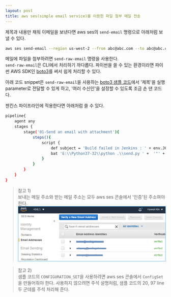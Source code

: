 ```yaml
---
layout: post
title: aws ses(simple email service)를 이용한 파일 첨부 메일 전송
---
```


제목과 내용만 채워 이메일을 보낸다면 aws ses의 `send-email` 명령으로 아래처럼 보낼 수 있다.  
```bash
aws ses send-email --region us-west-2 --from abc@abc.com --to abc@abc.com --subject "Hello" --html "Hello, there"
```

메일에 파일을 첨부하려면 `send-raw-email` 명령을 사용한다.  
`send-raw-email`은 CLI에서 처리하기 까다롭다. 파이썬을 쓸 수 있는 환경이라면 파이썬 AWS SDK인 [boto3](https://aws.amazon.com/ko/sdk-for-python/)를 써서 쉽게 처리할 수 있다.  

아래 코드 snippet은 `send-raw-email`을 사용하는 [boto3 샘플 코드](https://docs.aws.amazon.com/ko_kr/ses/latest/DeveloperGuide/send-using-sdk-python.html)에서 '제목'을 실행 parameter로 전달할 수 있게 하고, '여러 수신인'을 설정할 수 있도록 조금 손 댄 코드다.  

<script src="https://gist.github.com/surinkim/5190f14bc8724179550c7e337b21d759.js"></script>



젠킨스 파이프라인에 적용한다면 아래처럼 쓸 수 있다.  
```bash
pipeline{
    agent any
    stages {
        stage('01-Send an email with attachment'){
            steps(){
                script {
                    def subject = 'Build failed in Jenkins : ' + env.JOB_NAME +  '#' + env.BUILD_NUMBER
                    bat 'E:\\Python37-32\\python .\\send.py ' +  '"' + subject + '"'
                }
            }
        }
    }
}
```


> 참고 1)  
> 보내는 메일 주소와 받는 메일 주소는 모두 aws ses 콘솔에서 '인증'된 주소여야 한다.
> ![01.png](/img/2020_10_17/aws_ses_console.png)

> 참고 2)  
> 샘플 코드의 `CONFIGURATION_SET`을 사용하려면 aws ses 콘솔에서 `ConfigSet`을 만들어줘야 한다. 사용하지 않으려면 주석 설명처럼, 샘플 코드의 20, 97 line 두 군데를 주석 처리해 준다.


